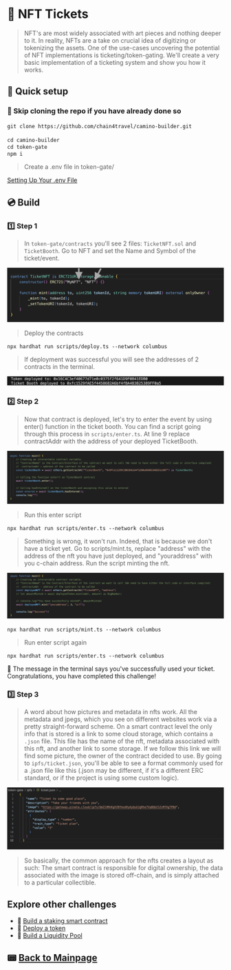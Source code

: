#  🍱 NFT Tickets

> NFT's are most widely associated with art pieces and nothing deeper to it. In reality, NFTs are a take on crucial idea of digitizing or tokenizing the assets. One of the use-cases uncovering the potential of NFT implementations is ticketing/token-gating. We'll create a very basic implementation of a ticketing system and show you how it works.

## 🌌 Quick setup

### 📌 Skip cloning the repo if you have already done so

```
git clone https://github.com/chain4travel/camino-builder.git

cd camino-builder
cd token-gate
npm i
```
> Create a .env file in token-gate/

[Setting Up Your .env File](../setup/README.md#setting-up-env-file)

## 💿 Build

### 1️⃣ Step 1
> In `token-gate/contracts` you'll see 2 files: `TicketNFT.sol` and `TicketBooth`. Go to NFT and set the Name and Symbol of the ticket/event.

![image](https://github.com/juuroudojo/toolsReal/blob/main/images/Image%2030.08.2023%20at%2015.12.jpeg)

> Deploy the contracts

```
npx hardhat run scripts/deploy.ts --network columbus
```

> If deployment was successful you will see the addresses of 2 contracts in the terminal.

![image](https://github.com/juuroudojo/toolsReal/blob/main/images/Image%2021.08.2023%20at%2006.51.jpeg)

### 2️⃣ Step 2

> Now that contract is deployed, let's try to enter the event by using enter() function in the ticket booth. You can find a script going through this process in `scripts/enter.ts`. At line 9 replace contractAddr with the address of your deployed TicketBooth.

![image](https://github.com/juuroudojo/toolsReal/blob/main/images/Image%2011.09.2023%20at%2002.29.jpeg)

> Run this enter script

```
npx hardhat run scripts/enter.ts --network columbus
```

> Something is wrong, it won't run. Indeed, that is because we don't have a ticket yet. Go to scripts/mint.ts, replace "address" with the address of the nft you have just deployed, and "youraddress" with you c-chain address. Run the script minting the nft.

![image](https://github.com/juuroudojo/toolsReal/blob/main/images/Image%2030.08.2023%20at%2015.14.jpeg)

```
npx hardhat run scripts/mint.ts --network columbus
```

> Run enter script again

```
npx hardhat run scripts/enter.ts --network columbus
```

🎊 The message in the terminal says you've successfully used your ticket. Congratulations, you have completed this challenge!

### 3️⃣ Step 3

> A word about how pictures and metadata in nfts work. All the metadata and jpegs, which you see on different websites work via a pretty straight-forward scheme. On a smart contract level the only info that is stored is a link to some cloud storage, which contains a `.json` file. This file has the name of the nft, metadata associated with this nft, and another link to some storage. If we follow this link we will find some picture, the owner of the contract decided to use. By going to `ipfs/ticket.json`, you'll be able to see a format commonly used for a .json file like this (.json may be different, if it's a different ERC standard, or if the project is using some custom logic).

![image](https://github.com/juuroudojo/toolsReal/blob/main/images/Image%2011.09.2023%20at%2002.42.jpeg)

> So basically, the common approach for the nfts creates a layout as such: The smart contract is responsible for digital ownership, the data associated with the image is stored off-chain, and is simply attached to a particular collectible.

## Explore other challenges
 - 🍇  [Build a staking smart contract](https://github.com/camino-builder/tree/staking)
 - 🥝  [Deploy a token](https://github.com/camino-builder/tree/token)
 - 🍓  [Build a Liquidity Pool](https://github.com/camino-builder/tree/liquidity-pool)

 ## 📟 [Back to Mainpage](https://github.com/chain4travel/camino-builder)

